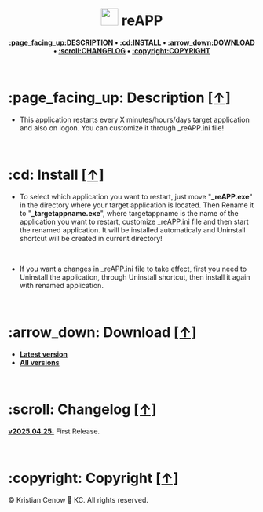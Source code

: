 <h1 align="center"><img src="https://raw.githubusercontent.com/kcenow/reapp/master/icon.ico" width="35px" height="35px"> reAPP</h1>
<p align="center"><b><a href="#page_facing_up-description-">:page_facing_up:DESCRIPTION</a> • <a href="#cd-install-">:cd:INSTALL</a> • <a href="#arrow_down-download-">:arrow_down:DOWNLOAD</a> • <a href="#scroll-changelog-">:scroll:CHANGELOG</a> • <a href="#copyright-copyright-">:copyright:COPYRIGHT</a></b></p>

<br />

<h1>:page_facing_up: Description <a href="#-reapp" title="Go to Navigation">[↑]</a></h1>

* This application restarts every X minutes/hours/days target application and also on logon. You can customize it through _reAPP.ini file!

<br />

<h1>:cd: Install <a href="#-reapp" title="Go to Navigation">[↑]</a></h1>

* To select which application you want to restart, just move "<b>_reAPP.exe</b>" in the directory where your target application is located. Then Rename it to "<b>_targetappname.exe</b>", where targetappname is the name of the application you want to restart, customize _reAPP.ini file and then start the renamed application. It will be installed automaticaly and Uninstall shortcut will be created in current directory!

<br />

* If you want a changes in _reAPP.ini file to take effect, first you need to Uninstall the application, through Uninstall shortcut, then install it again with renamed application.

<br />

<h1>:arrow_down: Download <a href="#-reapp" title="Go to Navigation">[↑]</a></h1>

* <b>[Latest version](https://github.com/kcenow/reapp/releases/tag/v2025.04.25 "Latest version")</b>
* <b>[All versions](https://github.com/kcenow/reapp/releases "All versions")</b>

<br />

<h1>:scroll: Changelog <a href="#-reapp" title="Go to Navigation">[↑]</a></h1>

<b>[v2025.04.25:](https://github.com/kcenow/reapp/releases/tag/v2025.04.25 "Latest version")</b>	First Release.

<br />

<h1>:copyright: Copyright <a href="#-reapp" title="Go to Navigation">[↑]</a></h1>
© Kristian Cenow &#128640; KC. All rights reserved.
